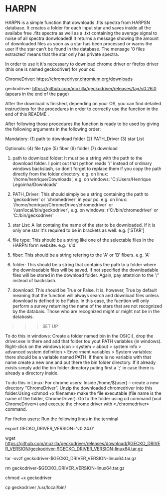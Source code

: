# HARPN
HARPN is a simple function that downloads .fits spectra from HARPSN database. It creates a folder for each input star and saves inside all the availabe free .fits spectra as well as a .txt containing the average signal to noise of all spectra donwloaded!
It returns a message showing the amount of downloaded files as soon as a star has been processed or warns the user if the star can't be found in the database. The mensage '0 files extracted' means that the star only has private spectra. 

In order to use it it's necessary to download chrome driver or firefox driver (this one is named geckodriver) for your os:

ChromeDriver: https://chromedriver.chromium.org/downloads

geckodriver: https://github.com/mozilla/geckodriver/releases/tag/v0.26.0 (apears in the end of the page)

After the download is finished, depending on your OS, you can find detailed instructions for the procedures in order to correctly use the function in the end of this README .

After following those procedures the function is ready to be used by giving the following arguments in the following order:

Mandatory:
(1) path to download folder
(2) PATH_Driver
(3) star List

Optionals:
(4) file type
(5) fiber
(6) folder
(7) download


1) path to download folder: 
It must be a string with the path to the download folder. I point out that python reads '/' instead of ordinary windows backslash, so don't forget to replace them if you copy the path directly from the folder directory.
e.g. on linux: '/home/henrique/Downloads', 
e.g. on windows: 'C:/Users/Henrique Legoinha/Downloads'


2) PATH_Driver:
This should simply be a string containing the path to 'geckodriver' or 'chromedriver' in your pc. 
e.g. on linux: '/home/henrique/ChromeDriver/chromedriver' or '/usr/local/bin/geckodriver',
e.g. on windows: r'C:/bin/chromedriver' or 'C:/bin/geckodriver'


3) star List:
A list containg the name of the star to be downloaded. If it is only one star it's required to be in brackets as well. e.g. ['STAR']


4) file type:
This should be a string like one of the selectable files in the HARPN form website. e.g. 's1d'


5) fiber:
This should be a string refering to the 'A' or 'B' fibers. e.g. 'A'


6) folder:
This should be a string that contains the path to a folder where the downloadable files will be saved. If not specified the downloadable files will be stored in the download folder. Again, pay attetnion to the '/' instead of backslash.

7) download:
This should be True or False. It is, however, True by default meaning that the function will always search and download files unless download is defined to be False. In this case, the fucntion will only perform a survey returning the name of the stars that are not recognized by the databais. Those who are recognized might or might not be in the databasis.


>>> SET UP

To do this in windows: 
Create a folder named bin in the OS(C:), drop the driver.exe in there and add that folder tou yout PATH variables (in windows). Right-click on the windows icon > system > about > system info > advanced system definition >  Envoirment variables > System variables: there should be a variable named PATH. If there is no variable with that name create a new one and put there the bin folder directory. If it already exists simply add the bin folder directory puting first a ';' in case there is already a directory inside. 

To do this in Linux:
For chrome users:
Inside /home/${user} – create a new directory “ChromeDriver”. Unzip the downloaded chromedriver into this folder.Using «chmod +x filename» make the file executable (file name is the name of the folder, ChromeDriver). Go to the folder using cd command («cd ChromeDriver») and execute the chrome driver with «./chromedriver» command.

For firefox users:
Run the following lines in the terminal


export GECKO_DRIVER_VERSION='v0.24.0'

wget https://github.com/mozilla/geckodriver/releases/download/$GECKO_DRIVER_VERSION/geckodriver-$GECKO_DRIVER_VERSION-linux64.tar.gz

tar -xvzf geckodriver-$GECKO_DRIVER_VERSION-linux64.tar.gz

rm geckodriver-$GECKO_DRIVER_VERSION-linux64.tar.gz

chmod +x geckodriver

cp geckodriver /usr/local/bin/




